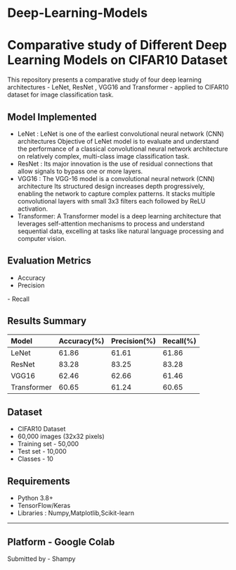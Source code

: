 # Deep-Learning-Models
# Comparative study of Different Deep Learning Models on CIFAR10 Dataset
This repository presents a comparative study of four deep learning architectures - LeNet, ResNet , VGG16 and Transformer - applied to CIFAR10 dataset for image classification task.

## Model Implemented

- LeNet : LeNet is one of the earliest convolutional neural network (CNN) architectures Objective of LeNet model is to evaluate and understand the performance of a classical convolutional neural network architecture on relatively complex, multi-class image classification task.
- ResNet : Its major innovation is the use of residual connections that allow signals to bypass one or more layers.
- VGG16 : The VGG-16 model is a convolutional neural network (CNN) architecture Its structured design increases depth progressively, enabling the network to capture complex patterns. It stacks multiple convolutional layers with small 3x3 filters each followed by ReLU activation.
- Transformer: A Transformer model is a deep learning architecture that leverages self-attention mechanisms to process and understand sequential data, excelling at tasks like natural language processing and computer vision. 


## Evaluation Metrics

- Accuracy
- Precision
  
- Recall

  ## Results Summary



| Model | Accuracy(%) | Precision(%) |  Recall(%)       |
| :----------- | :------- | :--------- | :------------------ |
| LeNet | 61.86 | 61.61 | 61.86 |
| ResNet| 83.28 | 83.25 | 83.28 |
| VGG16 | 62.46 | 62.66 | 61.46 |
| Transformer | 60.65 | 61.24 | 60.65 |


## Dataset

- CIFAR10 Dataset
- 60,000 images (32x32 pixels)
- Training set - 50,000
- Test set - 10,000
- Classes - 10 

## Requirements

- Python 3.8+
- TensorFlow/Keras
- Libraries : Numpy,Matplotlib,Scikit-learn
------

Platform - Google Colab
-----
Submitted by - Shampy
